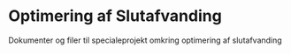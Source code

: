 # Optimering af Slutafvanding
Dokumenter og filer til specialeprojekt omkring optimering af slutafvanding
